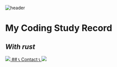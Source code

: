 <!--
**KimMinwoo1214/KimMinwoo1214** is a ✨ _special_ ✨ repository because its `README.md` (this file) appears on your GitHub profile.

Here are some ideas to get you started:

- 🔭 I’m currently working on Hanyang Univerity
- 🌱 I’m currently learning Rust
- 👯 I’m looking to collaborate on ...
- 🤔 I’m looking for help with ...
- 💬 Ask me about ...
- 📫 How to reach me: ...
- 😄 Pronouns: ...
- ⚡ Fun fact: ...
-->

![header](https://capsule-render.vercel.app/api?type=waving&text=Kim%20Minwoo&animation=scaleIn)

# My Coding Study Record
## _With rust_

<a href="s">
  <img src="https://github-readme-stats.vercel.app/api/top-langs/?username=KimMinwoo1214&exclude_repo=dkssud8150.github.io&layout=compact&theme=transparent" />

</div>
## 📞 Contact 📞 
</a>
    <a href="https://www.linkedin.com/in/민우-김-8b6aa8291">
        <img src="https://img.shields.io/badge/Linked%20in-0A66C2%3Fstyle%3Dsquare%26logo%3Din%26logoColor%3Dwhite"> 

